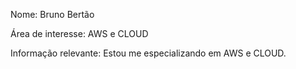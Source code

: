 Nome: Bruno Bertão

Área de interesse: AWS e CLOUD

Informação relevante: Estou me especializando em AWS e CLOUD.
